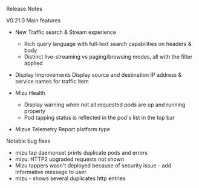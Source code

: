 Release Notes 

V0.21.0
Main features
* New Traffic search & Stream experience 
  * Rich query language with full-text search capabilities on headers & body
  * Distinct live-streaming vs paging/browsing modes, all with the filter applied

* Display Improvements
  Display source and destination IP address & service names for traffic item

* Mizu Health
  * Display warning when not all requested pods are up and running properly 
  * Pod tapping status is reflected in the pod's list in the top bar

* Mizue Telemetry 
  Report platform type

Notable bug fixes
* mizu tap daemonset prints duplicate pods and errors
* mizu: HTTP2 upgraded requests not shown
* Mizu tappers wasn't deployed because of security issue - add informative message to user
* mizu - shows several duplicates http entries

